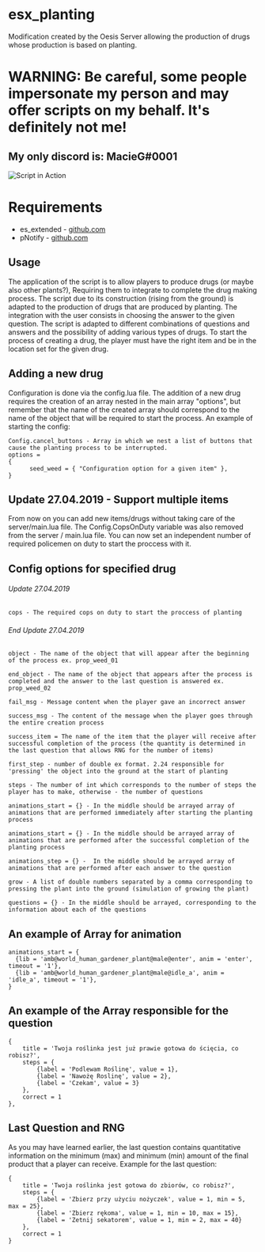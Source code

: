 # esx_planting
Modification created by the Oesis Server allowing the production of drugs whose production is based on planting.
# WARNING: Be careful, some people impersonate my person and may offer scripts on my behalf. It's definitely not me!
## My only discord is: MacieG#0001
![Script in Action](https://mwojtasik.pl/img_zarabiam/portfolio/fivem/1.png)

# Requirements
* es_extended - [github.com](https://github.com/ESX-Org/es_extended)
* pNotify - [github.com](https://github.com/Nick78111/pNotify)


## Usage
The application of the script is to allow players to produce drugs (or maybe also other plants?), Requiring them to integrate to complete the drug making process.
The script due to its construction (rising from the ground) is adapted to the production of drugs that are produced by planting.
The integration with the user consists in choosing the answer to the given question.
The script is adapted to different combinations of questions and answers and the possibility of adding various types of drugs.
To start the process of creating a drug, the player must have the right item and be in the location set for the given drug.

## Adding a new drug
Configuration is done via the config.lua file.
The addition of a new drug requires the creation of an array nested in the main array "options", but remember that the name of the created array should correspond to the name of the object that will be required to start the process.
An example of starting the config:
```
Config.cancel_buttons - Array in which we nest a list of buttons that cause the planting process to be interrupted.
options =
{
      seed_weed = { "Configuration option for a given item" },
}
```

## Update 27.04.2019 - Support multiple items
From now on you can add new items/drugs without taking care of the server/main.lua file.
The Config.CopsOnDuty variable was also removed from the server / main.lua file.
You can now set an independent number of required policemen on duty to start the proccess with it.


## Config options for specified drug
###### Update 27.04.2019
```
cops - The required cops on duty to start the proccess of planting
```
###### End Update 27.04.2019
```
object - The name of the object that will appear after the beginning of the process ex. prop_weed_01
```
```
end_object - The name of the object that appears after the process is completed and the answer to the last question is answered ex. prop_weed_02
```
```
fail_msg - Message content when the player gave an incorrect answer
```
```
success_msg - The content of the message when the player goes through the entire creation process
```
```
success_item = The name of the item that the player will receive after successful completion of the process (the quantity is determined in the last question that allows RNG for the number of items)
```
```
first_step - number of double ex format. 2.24 responsible for 'pressing' the object into the ground at the start of planting
```
```
steps - The number of int which corresponds to the number of steps the player has to make, otherwise - the number of questions
```
```
animations_start = {} - In the middle should be arrayed array of animations that are performed immediately after starting the planting process
```
```
animations_start = {} - In the middle should be arrayed array of animations that are performed after the successful completion of the planting process
```
```
animations_step = {} -  In the middle should be arrayed array of animations that are performed after each answer to the question
```
```
grow - A list of double numbers separated by a comma corresponding to pressing the plant into the ground (simulation of growing the plant)
```
```
questions = {} - In the middle should be arrayed, corresponding to the information about each of the questions
```

## An example of Array for animation
```
animations_start = {
  {lib = 'amb@world_human_gardener_plant@male@enter', anim = 'enter', timeout = '1'},
  {lib = 'amb@world_human_gardener_plant@male@idle_a', anim = 'idle_a', timeout = '1'},
}
```

## An example of the Array responsible for the question
```
{
    title = 'Twoja roślinka jest już prawie gotowa do ścięcia, co robisz?',
    steps = {
        {label = 'Podlewam Roślinę', value = 1},
        {label = 'Nawożę Roslinę', value = 2},
        {label = 'Czekam', value = 3}
    },
    correct = 1
},
```

## Last Question and RNG
As you may have learned earlier, the last question contains quantitative information on the minimum (max) and minimum (min) amount of the final product that a player can receive.
Example for the last question:
```
{
    title = 'Twoja roślinka jest gotowa do zbiorów, co robisz?',
    steps = {
        {label = 'Zbierz przy użyciu nożyczek', value = 1, min = 5, max = 25},
        {label = 'Zbierz rękoma', value = 1, min = 10, max = 15},
        {label = 'Zetnij sekatorem', value = 1, min = 2, max = 40}
    },
    correct = 1
}
```
